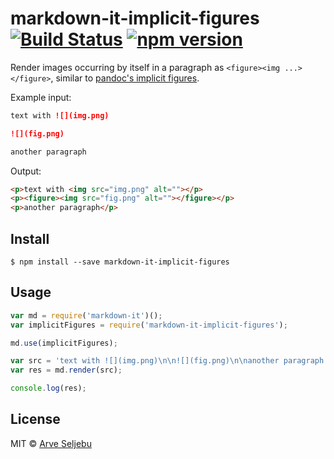 # markdown-it-implicit-figures [![Build Status](https://travis-ci.org/arve0/markdown-it-implicit-figures.svg?branch=master)](https://travis-ci.org/arve0/markdown-it-implicit-figures) [![npm version](https://badge.fury.io/js/markdown-it-implicit-figures.svg)](http://badge.fury.io/js/markdown-it-implicit-figures)

Render images occurring by itself in a paragraph as `<figure><img ...></figure>`, similar to [pandoc's implicit figures](http://pandoc.org/README.html#images).

Example input:
```md
text with ![](img.png)

![](fig.png)

another paragraph
```

Output:
```html
<p>text with <img src="img.png" alt=""></p>
<p><figure><img src="fig.png" alt=""></figure></p>
<p>another paragraph</p>
```


## Install

```
$ npm install --save markdown-it-implicit-figures
```


## Usage

```js
var md = require('markdown-it')();
var implicitFigures = require('markdown-it-implicit-figures');

md.use(implicitFigures);

var src = 'text with ![](img.png)\n\n![](fig.png)\n\nanother paragraph';
var res = md.render(src);

console.log(res);
```


## License

MIT © [Arve Seljebu](http://arve0.github.io/)
